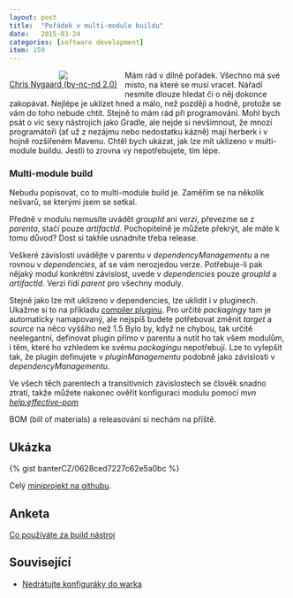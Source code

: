 ```yaml
---
layout: post
title:  "Pořádek v multi-module buildu"
date:   2015-03-24
categories: [software development]
item: 159
---
```

<div style="float: left; margin: 0 1em 1em 0; text-align: center;"><a href="https://www.flickr.com/photos/seditiouscanary/1279041211"><img src="https://farm2.staticflickr.com/1156/1279041211_1dbc1e1473_m.jpg" /></a><br/><a href="https://www.flickr.com/photos/seditiouscanary/1279041211">Chris Nygaard (by-nc-nd 2.0)</a></div>Mám rád v dílně pořádek. Všechno má své místo, na které se musí vracet. Nářadí nesmíte dlouze hledat či o něj dokonce zakopávat. Nejlépe je uklízet hned a málo, než později a hodně, protože se vám do toho nebude chtít. Stejně to mám rád při programování. Mohl bych psát o víc sexy nástrojích jako Gradle, ale nejde si nevšimnout, že mnozí programátoři (ať už z nezájmu nebo nedostatku kázně) mají herberk i v hojně rozšířeném Mavenu. Chtěl bych ukázat, jak lze mít uklizeno v multi-module buildu. Jestli to zrovna vy nepotřebujete, tím lépe.
<div style="clear: both"></div>
<!--more-->

<h3 style="clear: both">Multi-module build</h3>
Nebudu popisovat, co to multi-module build je. Zaměřím se na několik nešvarů, se kterými jsem se setkal.

Předně v modulu nemusíte uvádět <em>groupId</em> ani <em>verzi</em>, převezme se z <em>parenta</em>, stačí pouze <em>artifactId</em>. Pochopitelně je můžete překrýt, ale máte k tomu důvod? Dost si takhle usnadníte třeba release.

Veškeré závislosti uvádějte v parentu v <em>dependencyManagementu</em> a ne rovnou v <em>dependencies</em>, ať se vám nerozjedou verze. Potřebuje-li pak nějaký modul konkrétní závislost, uvede v <em>dependencies</em> pouze <em>groupId</em> a <em>artifactId</em>. Verzi řídí <em>parent</em> pro všechny moduly.

Stejně jako lze mít uklizeno v dependencies, lze uklidit i v pluginech. Ukažme si to na příkladu <a href="http://maven.apache.org/plugins/maven-compiler-plugin/">compiler pluginu</a>. Pro určité <em>packagingy</em> tam je automaticky namapovaný, ale nejspíš budete potřebovat změnit <em>target</em> a <em>source</em> na něco vyššího než 1.5 Bylo by, když ne chybou, tak určitě neelegantní, definovat plugin přímo v parentu a nutit ho tak všem modulům, i těm, které ho vzhledem ke svému <em>packagingu</em> nepotřebují. Lze to vylepšit tak, že plugin definujete v <em>pluginManagementu</em> podobně jako závislosti v <em>dependencyManagementu</em>.

Ve všech těch parentech a transitivních závislostech se člověk snadno ztratí, takže můžete nakonec ověřit konfiguraci modulu pomocí <em>mvn <a href="http://maven.apache.org/plugins/maven-help-plugin/effective-pom-mojo.html">help:effective-pom</a></em>

BOM (bill of materials) a releasování si nechám na příště.

Ukázka
------

{% gist banterCZ/0628ced7227c62e5a0bc %}

Celý <a href="https://github.com/banterCZ/multi-module-sample">miniprojekt na githubu</a>.

Anketa
------

<script type="text/javascript" charset="utf-8" src="http://static.polldaddy.com/p/8753707.js"></script>
<noscript><a href="http://polldaddy.com/poll/8753707/">Co používáte za build nástroj</a></noscript>

Související
------

* <a href="/item/99">Nedrátujte konfiguráky do warka</a>

